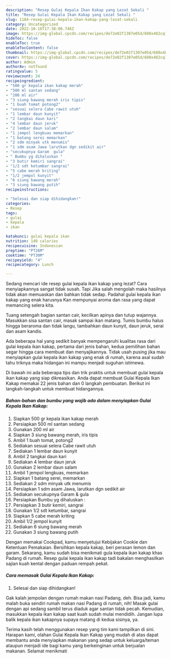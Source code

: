 ```yaml
---
description: "Resep Gulai Kepala Ikan Kakap yang Lezat Sekali "
title: "Resep Gulai Kepala Ikan Kakap yang Lezat Sekali "
slug: 1184-resep-gulai-kepala-ikan-kakap-yang-lezat-sekali
category: Uncategorized
date: 2022-10-16T17:38:00.746Z
image: https://img-global.cpcdn.com/recipes/de72e02f1307e05d/680x482cq70/gulai-kepala-ikan-kakap-foto-resep-utama.jpg
hideToc: false
enableToc: true
enableTocContent: false
thumbnail: https://img-global.cpcdn.com/recipes/de72e02f1307e05d/680x482cq70/gulai-kepala-ikan-kakap-foto-resep-utama.jpg
cover: https://img-global.cpcdn.com/recipes/de72e02f1307e05d/680x482cq70/gulai-kepala-ikan-kakap-foto-resep-utama.jpg
author: Admin
authorAv: notfound
ratingvalue: 5
reviewcount: 24
recipeingredient:
- "500 gr kepala ikan kakap merah"
- "500 ml santan sedang"
- "200 ml air"
- "3 siung bawang merah iris tipis"
- "1 buah tomat potong2"
- "sesuai selera Cabe rawit utuh"
- "1 lembar daun kunyit"
- "2 tangkai daun kari"
- "4 lembar daun jeruk"
- "2 lembar daun salam"
- "1 jempol lengkuas memarkan"
- "1 batang serei memarkan"
- "2 sdm minyak utk menumis"
- "1 sdm asam Jawa larutkan dgn sedikit air"
- "secukupnya Garam  gula"
- " Bumbu yg dihaluskan "
- "3 butir kemiri sangrai"
- "1/2 sdt ketumbar sangrai"
- "5 cabe merah kriting"
- "1/2 jempol kunyit"
- "6 siung bawang merah"
- "3 siung bawang putih"
recipeinstructions:

- "Selesai dan siap dihidangkan!"
categories:
- Resep
tags:
- gulai
- kepala
- ikan

katakunci: gulai kepala ikan 
nutrition: 140 calories
recipecuisine: Indonesian
preptime: "PT26M"
cooktime: "PT30M"
recipeyield: "4"
recipecategory: Lunch

---
```



Sedang mencari ide resep gulai kepala ikan kakap yang lezat? Cara menyiapkannya sangat tidak susah. Tapi Jika salah mengolah maka hasilnya tidak akan memuaskan dan bahkan tidak sedap. Padahal gulai kepala ikan kakap yang enak harusnya Kan mempunyai aroma dan rasa yang dapat memancing selera kita.


Tuang setengah bagian santan cair, kecilkan apinya dan tutup wajannya. Masukkan sisa santan cair, masak sampai ikan matang. Tumis bumbu halus hingga beraroma dan tidak langu, tambahkan daun kunyit, daun jeruk, serai dan asam kandis.

Ada beberapa hal yang sedikit banyak mempengaruhi kualitas rasa dari gulai kepala ikan kakap, pertama dari jenis bahan, kedua pemilihan bahan segar hingga cara membuat dan menyajikannya. Tidak usah pusing jika mau menyiapkan gulai kepala ikan kakap yang enak di rumah, karena asal sudah tahu triknya maka hidangan ini mampu menjadi suguhan istimewa.


Di bawah ini ada beberapa tips dan trik praktis untuk membuat gulai kepala ikan kakap yang siap dikreasikan. Anda dapat membuat Gulai Kepala Ikan Kakap memakai 22 jenis bahan dan 0 langkah pembuatan. Berikut ini langkah-langkah untuk membuat hidangannya.

<!--inarticleads1-->

##### Bahan-bahan dan bumbu yang wajib ada dalam menyiapkan Gulai Kepala Ikan Kakap:

1. Siapkan 500 gr kepala ikan kakap merah
1. Persiapkan 500 ml santan sedang
1. Gunakan 200 ml air
1. Siapkan 3 siung bawang merah, iris tipis
1. Ambil 1 buah tomat, potong2
1. Sediakan sesuai selera Cabe rawit utuh
1. Sediakan 1 lembar daun kunyit
1. Ambil 2 tangkai daun kari
1. Sediakan 4 lembar daun jeruk
1. Gunakan 2 lembar daun salam
1. Ambil 1 jempol lengkuas, memarkan
1. Siapkan 1 batang serei, memarkan
1. Sediakan 2 sdm minyak utk menumis
1. Persiapkan 1 sdm asam Jawa, larutkan dgn sedikit air
1. Sediakan secukupnya Garam &amp; gula
1. Persiapkan  Bumbu yg dihaluskan :
1. Persiapkan 3 butir kemiri, sangrai
1. Gunakan 1/2 sdt ketumbar, sangrai
1. Siapkan 5 cabe merah kriting
1. Ambil 1/2 jempol kunyit
1. Sediakan 6 siung bawang merah
1. Gunakan 3 siung bawang putih


Dengan memakai Cookpad, kamu menyetujui Kebijakan Cookie dan Ketentuan Pemakaian. Bersihkan kepala kakap, beri perasan lemon dan garam. Sekarang, kamu sudah bisa menikmati gula kepala ikan kakap khas Padang di rumah. Resep gulai kepala ikan kakap tadi bakalan menghasilkan sajian kuah kental dengan paduan rempah pekat. 

<!--inarticleads2-->

##### Cara memasak Gulai Kepala Ikan Kakap:


1. Selesai dan siap dihidangkan!

Gak kalah jempolan dengan rumah makan nasi Padang, deh. Bisa jadi, kamu malah buka sendiri rumah makan nasi Padang di rumah, nih! Masak gulai dengan api sedang sambil terus diaduk agar santan tidak pecah. Kemudian, masukkan kepala ikan kakap saat kuah sudah mulai mendidih. Jangan lupa balik kepala ikan kakapnya supaya matang di kedua sisinya, ya. 

Terima kasih telah menggunakan resep yang tim kami tampilkan di sini. Harapan kami, olahan Gulai Kepala Ikan Kakap yang mudah di atas dapat membantu anda menyiapkan makanan yang sedap untuk keluarga/teman ataupun menjadi ide bagi kamu yang berkeinginan untuk berjualan makanan. Selamat menikmati
